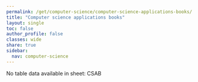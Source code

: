 ```yaml
---
permalink: /get/computer-science/computer-science-applications-books/
title: "Computer science applications books"
layout: single
toc: false
author_profile: false
classes: wide
share: true
sidebar:
  nav: computer-science
---
```


No table data available in sheet: CSAB
